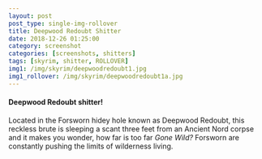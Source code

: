 ```yaml
---
layout: post
post_type: single-img-rollover
title: Deepwood Redoubt Shitter
date: 2018-12-26 01:25:00
category: screenshot
categories: [screenshots, shitters]
tags: [skyrim, shitter, ROLLOVER]
img1: /img/skyrim/deepwoodredoubt1.jpg
img1_rollover: /img/skyrim/deepwoodredoubt1a.jpg
---
```

#### Deepwood Redoubt shitter!

Located in the Forsworn hidey hole known as Deepwood Redoubt, this reckless brute is sleeping a scant three feet from an Ancient Nord corpse and it makes you wonder, how far is too far *Gone Wild?* Forsworn are constantly pushing the limits of wilderness living.
